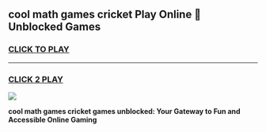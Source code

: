 
## cool math games cricket Play Online 👋 Unblocked Games
<h3>
<a href="https://news.freeplayer.one?title=cool_math_games_cricket&ref=17CMG">CLICK TO PLAY</a></h3>
<hr>

<h3>
<a href="https://news.freeplayer.one?title=cool_math_games_cricket&ref=17CMG">CLICK 2 PLAY</a>
  
</h3>

<a href="https://news.freeplayer.one?title=cool_math_games_cricket&ref=17CMG/"><img src="https://clearcache.store/games.png"></a>


**cool math games cricket games unblocked: Your Gateway to Fun and Accessible Online Gaming**
